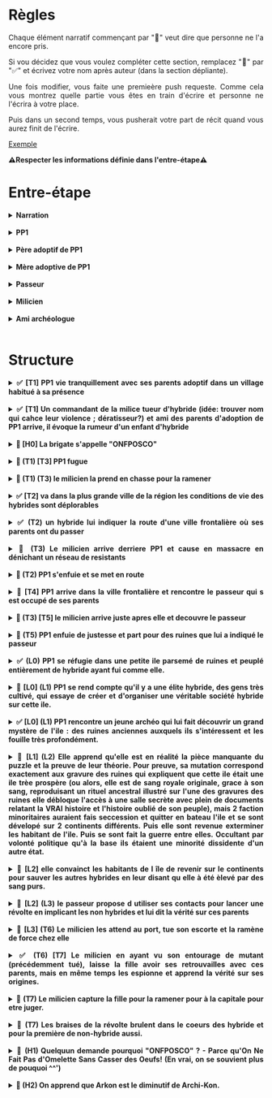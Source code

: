 <style>
    html {
        text-align: justify;
        text-justify: inter-word;
        scroll-behavior: smooth;
    }
    summary {
        font-weight: bold;
        text-align: justify;
        text-justify: inter-word;
        margin-left: -2em;
    }
    details {
        margin-left: 2em;
    }
</style>

# Règles

Chaque élément narratif commençant par "🚧" veut dire que personne ne l'a encore pris.

Si vou décidez que vous voulez compléter cette section, remplacez "🚧" par "✅" et écrivez votre nom après auteur (dans la section dépliante).

Une fois modifier, vous faite une premieère push requeste. Comme cela vous montrez quelle partie vous êtes en train d'écrire et personne ne l'écrira à votre place.

Puis dans un second temps, vous pusherait votre part de récit quand vous aurez finit de l'écrire.

[Exemple](#exemple)

**⚠️Respecter les informations définie dans l'entre-étape⚠️**

# Entre-étape

<details>
<summary>Narration</summary>

écriture au passé,  
externe onmiscient,  
interdit de brissage de 4e mur,  
époque Ier guerre modiale,  

</details></br>

<details>
<summary>PP1</summary>

Sexe féminin   
nom Reya

</details></br>

<details>
<summary>Père adoptif de PP1</summary>

nom André

</details></br>

<details>
<summary>Mère adoptive de PP1</summary>

nom Yvonne

</details></br>

<details>
<summary>Passeur</summary>

nom Félix

</details></br>

<details>
<summary>Milicien</summary>

nom Arkon

</details></br>


<details>
<summary>Ami archéologue</summary>

nom Halcanor

</details></br>


# Structure

<details>
<summary>✅ [T1] PP1 vie tranquillement avec ses parents adoptif dans un village habitué à sa présence</summary>

**Auteur:** Harrisson

Le soleil venait à peine de dresser ses premiers rayons dans le ciel lorsque Reya sortit de son lit ce matin-là. Comme à l’accoutumée, elle s’était aussitôt mise à sa routine matinale. Balai à la main et tout en sifflotant gaiement, il fallait que la taverne brille. Une fois satisfaite de sa besogne, elle s’élançait dans la grande rue bordant sa maison afin d’aller quêter tout ce qu’il lui fallait pour apprêter le petit-déjeuner.

Du fermier au boulanger en passant par les lève-tôt du village, tous étaient habitués à la ronde matinale de la petite Reya. Les habitants du petit village avaient tous vu cette charmante jeune fille faire ses premiers pas et gazouiller ses premières syllabes même si son arrivée au village fut des plus tergiversées.
    
En effet la jeune Reya étaient d’une espèce différente de la leur : une race que le commun des humains aimait appeler « hybride ». Méprisés par la grande majorité des humains ordinaires, les hybrides vivaient pour la plupart reclus entre eux. C’était donc avec une certaine appréhension que les villageois avaient accueilli la nouvelle de l’adoption par leurs amis les taverniers d’un bébé hybride. André et Yvonne avaient conscience de la difficulté que cela allait représenter dans un petit village où tout le monde se connaissait mais leurs cœurs ne pouvaient se fermer à ce beau nourrisson.
    
Même si au début, la taverne vit sa clientèle se rarifier, le temps et les doux yeux de Reya, qui grandissait parmi eux, eurent vite fait de jeter aux oubliettes leurs craintes. Elle n’était désormais que leur petite Reya et ils l’aimaient. Ses courses achevées, Reya revint sur ses pas et regagna la taverne, c’était parti pour une nouvelle journée qu’elle espérait bonne. 
    
</br><p align="center">**…**</p></br>

**Commentaires:**
- Plus de details sur l'histoire de l'intégration de la fille dans le village
- "Gazouiller" -> filler la metéphore ?

</details></br>

<details>
<summary>✅ [T1] Un commandant de la milice tueur d'hybride (idée: trouver nom qui cahce leur violence ; dératisseur?) et ami des parents d'adoption de PP1 arrive, il évoque la rumeur d'un enfant d'hybride</summary>
    
**Auteur:** Tanguy
    
Les portes de la taverne s’ouvrirent lentement presque timidement. Une ombre entra grandissant jusqu’à couvrir le dernier brin de lumière. Un uniforme blanc réduisit la salle au silence. C’était l’uniforme de la milice. Les visages s’assombrirent, les yeux se rivèrent sur le milicien tandis qu’il avançait tranquillement vers le comptoir. Il s’assit sur un tabouret puis attendit patiemment les deux mains sur bar. Pendant quelques minutes la taverne était figée, seuls quelques murmures se faisaient entendre. Le tavernier surgit enfin de la cuisine balayant son regard interloqué sur la salle. Puis il vit l’homme au comptoir et s’exclama : 
-	Arkon ? c’est bien toi ?
Arkon hocha la tête et souria
-	Sers-nous donc un verre mon ami, dit-il las, j’en ai bien besoin…
-	Ne fais pas cette tête ça ne te ressemble pas de déprimer, plaisanta le tavernier tout en servant son ami, raconte-moi tout Arkon
-	Une vieille affaire refait surface, te rappelles-tu des deux hybrides que j’ai abattus il y a… 14 ans peu ou prou. Et bien une rumeur circule comme quoi ils auraient eu un enfant.
Le tavernier se raidit l’espace d’une seconde puis se mit à nettoyer un verre pour masquer sa nervosité. Le milicien repris calmement :
-	Mais c’est impossible, les hybrides sont infertiles. Mes supérieurs me demandent de chasser une chimère alors que je dois déjà gérer des vagues de dissidences de plus en plus violentes !
-	Ne te prends pas la tête pour ces bêtises, un enfant d’hybrides et puis quoi encore !
Le tavernier feignait l’hilarité tandis que Reya les regardait intensément. Sa peur du milicien avait laissé place à un intérêt irrésistible pour leur conversation.

**Comentaires:**
- Mettre une ambiance plus dark et dense
- répétiton unifomre
- Bromance trop forte ; ils ont fait l'armée ensemble

</details></br>

<details>
<summary>🚧 [H0] La brigate s'appelle "ONFPOSCO"</summary>

**Auteur:** ...

...

</details></br>

<details>
<summary>🚧 (T1) [T3] PP1 fugue</summary>

**Auteur:** ...

...

</details></br>

<details>
<summary>🚧 (T1) (T3) le milicien la prend en chasse pour la ramener</summary>

**Auteur:** ...

...

</details></br>

<details>
<summary>✅ [T2] va dans la plus grande ville de la région les conditions de vie des hybrides sont déplorables</summary>

**Auteur:** Tanguy

...

</details></br>

<details>
<summary>✅ (T2) un hybride lui indiquer la route d'une ville frontalière où ses parents ont du passer</summary>

**Auteur:** Louis

A la recherche du passé, de ses parents, Reya décida de commencer son enquête par l'endroit le plus logique. Elle se rendit à la grande cathédrale, un batiment d'une immense majesté, bati sur des années d'asservissement de travailleurs hybrides jusqu'à les tué d'épuissement. En rabattant son capuchon sur son visage, comme pour se cacher d'un dieu secret.

Un moine, gardien de la sainteté des lieux, se reposait mollement sur sa lance de bois, lui souri, d'un sourir d'acier:
 - L'amour de Dieu doit nous diriger!
 - J'aimerais Dieu. L'écouterais et lui obéirais. | Ces mots, appris par coeurs, sortir d'eux même, car ses parent l'avaient élevé dans la tradition religieuse du continent.
 - Que son amour soit sur vous et qu'il vous guide !

Elle ne rentra pas dans l'église, mais contenta de marcher dans le cimetière et s'arreta devant la fausse commune, surmontée d'une immense pancarte en bois, où furent noté à la hate les noms des enterré. Certains étaient en partie effacé, mais aucun encore lisible ne correspondait au nom de ses parents. Cela n'était pas suffisant pour la convaincre, elle s'avantura dans le fond du cimetière, là où pue la mort: la cabane du fossoyeur.

Il était mutant, comme elle ; rien de mieux qu'un monstre pour enterrer ses semblables ! Sa mutation était particulièrement abjecte: il n'avait pas de machoire inférieur, ni de lèvres, ni de bouche. De la peau dans laquelle un trou avait été déchiré, partait de dessous son nez, pour arriver jusqu'à la base de son cou.

Elle lui décrivit ses parents et lui demanda s'il les avaient 'vu'. Sans dire mot, il hocha lentement la tête. Il sortie une planchette de bois et écrivit dessus à la craie. 

 - [Efface]*<<La mort de suivra partout, si tu persiste.>>*
 - Je DOIS savoir !
 - [Efface]*<<Ils m'avaient posé des question sur ceux que j'enterre>>*
 - [Efface]*<<Eux aussi persistèrent, va au bordel des "Mutantes du Plaisir" et demande à voir l'"insulaire">>*
 - ...merci

 Alors qu'elle sortait du cimetière, une ombre imposante entra dans la cabane de fossoyeur. Cette ombre ne posa que 2 questions: 

 - Qu'est-ce que cette 'fille' vous a demandé ? Et où est-elle allé ?
 - [Efface]*<<Si j'avais vu ces parents. Elle est allé au bordel des "Mutantes du Plaisir">>*
 - ...ce n'est jamais été aussi d'obtenir des informations d'un mutant ; arrétez de me mentir!
 - [Efface]*<<Vous êtes la mort sur ses talons. Elle rencontrera des résistants mutants.>>*
 - [Efface]*<<C'est trop calm, j'ai trop faim, il me faut mes 2 pièces de bronze par cadavre enterré!>>*

Puis il cracha à ses pieds et referma la porte.

</br><p align="center">**…**</p></br>

 - Bonjour, je voudrais voir l'insulaire !
 - 3e étage, la porte à gauche, toc avant d'entrée !

Toc, Toc, Toc, elle entra.

</details></br>

<details>
<summary>🚧 (T3) Le milicien arrive derriere PP1 et cause en massacre en dénichant un réseau de resistants</summary>

**Auteur:** ...

...

</details></br>

<details>
<summary>🚧 (T2) PP1 s'enfuie et se met en route</summary>

**Auteur:** ...

...

</details></br>

<details>
<summary>🚧 [T4] PP1 arrive dans la ville frontalière et rencontre le passeur qui s est occupé de ses parents</summary>

**Auteur:** ...

...

</details></br>

<details>
<summary>🚧 (T3) [T5] le milicien arrive juste apres elle et decouvre le passeur</summary>

**Auteur:** ...

...

</details></br>

<details>
<summary>🚧 (T5) PP1 enfuie de justesse et part pour des ruines que lui a indiqué le passeur</summary>

**Auteur:** ...

...

</details></br>

<details id="exemple">
<summary>✅ (L0) PP1 se réfugie dans une petite ile parsemé de ruines et peuplé entièrement de hybride ayant fui comme elle.</summary></br>

**Auteur:** Louis

Au loin, depuis le bateau, Reya aperçu une ile. Bien que l'île semblait minuscule, il se dressait en son centre d'arrogant édifices, qui bien qu'en ruines, semblait tonjour porter la volonté de défier les cieux. Elle ne peut détourner son regard de cette incroyable vision, alors que le bateau effectuait toute sorte de manoeuvre délicate pour éviter les haut-fonds à demi-noyé, protégeant l'ile contre des indésirable.

Si elle avait alors regardé par le fond, peut-etre aurait-elle vu un spectacle encore plus extraordinaire qu'à la surface, car les ruine s'étendaient aussi sous la mer.

Une fois le navire ammarait, elle repartie chercher ses affaires dans sa cabine, puis descendit par la passerrelle. Elle fut agréablement surprise de voir que l'île ne se composait que d'hybrides, comme elle, plus ou moins réussi. Alors qu'elle attendait Félix sur le quai, un autre aspect de l'ile qui la frappa était l'architecture. Il y avait un mélange saisissant de ruine majestueuse, ayant conservé leur aura de grandeur, mais qui avaient étaient accomoder en vitesse par un ensemble de bric et de broc. Ainsi dont la noble pierre de taille, se mélangeait avec de la taule, des baches en tissu et de planches de bois pourris par les intempéris.

 - Tu révasses ? Cela m'a fait le même effet la première fois que j'ai débarquer ici, il y 30 ans.

 Elle se retourna, Félix était là, juste derrière elle et avait posé sa main sur son épaule.

 - Oui, c'est une île bien étrange, finit-elle par dire. Mais étrangement, je me sans bien ici...

 - C'est parce qu'ici, il n'y a pas de persécussion: les gens sont libre ! Suis-moi, je vais t'amener chez des amis, qui pourront t'héberger pendant un temps et t'aider à trouver du travaille.

 </br><p align="center">**…**</p></br>

 - Ma pauvre fille, tu as du traverser bien des épreuves pour en arriver là... Heureusement que Félix t'as trouvzer, sans lui tu nourriraus sans doute déjà les poissons...

 Du poisson, ironniquement, c'est le plat qu'il lui avait servit pour cet diner... Elle l'avait mangé de bon coeur, mais maintenant, elle sentit malade, presque à en vomir. Elle se demandais: Combien d'autre mutants n'avaient pas eu sa chance et c'était retouver dans la mer ? A t-elle point qu'elle finit par se dire que ce n'était pas si irréaliste que ce gros poisson qu'elle venait de manger ait déjà gouter à l'un de ses semblables !

 Elle tapa sur la table:
  - Cela doit cesser ! Je ferais tout pour que cela cesse!

Toute la famille la regarda ; tout les nouveaux qui arrivaient ici réagissait ainsi. Puis il goutait à la liberté de l'île et faisait le choix de profiter de la vie, plutôt que de s'engager dans une lutte perdu d'avance.

La petite fille du couple, voulant changer de sujet, engagea pour la première fois la conversation:

 - J'ai un ami archéologue, si tu veux, je pourrais te le présenter ? Il dit souvent que la meilleur arme qui soit pour prédir l'avenir et de comprendre le passer...

Reya accepta et c'est ainsi que le repas ce finit. Demain, elle essayerait de visiter la ville pplus en détaille et surtout de visiter l'immense ruine centrale qui semble pointer le ciel du doigt, comme coupable de son trépa.

**Commentaires:**
 - Transition moins abrupte pour l'ellipse, avec plus de description
 - Moins méchante envers les autres mutants
 - Mieux expliquer "nourrir les poissons" -> Hybrides noyé
 
</details></br>

<details>
<summary>🚧 [L0] (L1) PP1 se rend compte qu'il y a une élite hybride, des gens très cultivé, qui essaye de créer et d'organiser une véritable société hybride sur cette ile.</summary>

**Auteur:** ...

...

</details></br>

<details>
<summary>✅ [L0] (L1) PP1 rencontre un jeune archéo qui lui fait découvrir un grand mystère de l'ile : des ruines anciennes auxquels ils s'intéressent et les fouille très profondément.</summary>

**Auteur:** Harrisson
    
- Reya, Reya....Voici la personne que je voulais te présenter. 

Théna s'avançait haletante vers Reya, tenant par la main un jeune qui tentait de suivre la cadence de la fougueuse jeune fille. Halcanor, c'est comme ça qu'il se nommait. C'était un jeune garçon qui était arrivé sur l'ile tout petit, il avait grandi dans ce décor et le connaissait mieux que quiconque. Mieux, il avait développé une ardente passion pour ces ruines et tout le mystère qu'elles entouraient.  

A force de les étudier, il avait réussi à déchiffrer des symboles que nul avant lui n'avait pu comprendre. Halcanor avait donc bien mérité son titre d'archéologue de l'ile. Lorsque Reya l'aperçut, elle ne put cacher un petit sourire, c'est vrai qu'il paraissait bien particulier avec son bric-à-brac et sa loupe.  

- Salut...Reya ...c'est ça ? Moi c'est Halcanor. Bienvenue sur notre ile. 
- Enchantée et merci, j’adore déjà ce lieu, c’est comme si j’y avait toujours appartenu... 
- Attends de voir cette superbe ruine tout là-haut, c’est fascinant 

En énonçant ces mots, il arrivait à peine à masquer la lueur d’excitation qui brillait dans son regard. C’était donc avec un entrain ferme qu’il conduisit vers les hautes ruines sous le regard vague de Théna que le brouhaha environnant distrayait déjà.  

Marche après marche, Halcanor profitait du trajet pour raconter ses découvertes à Reya ainsi que toutes les théories qu’il avait émises quant à l’histoire de cette ile qui se terrait dans le mystère. Tout intriguée, elle se plaisait à imaginer chacune d’elles et à écouter Halcanor employer de savants mots que seuls des compères archéologues sauraient comprendre. 

- C’est la fit Halcanor 

Une immense porte venait de dresser devant eux et leurs personnes semblaient, à cet instant, négligeables. À l’aide d’un mécanisme savamment rodé, Halcanor actionna l’ouverture des énormes battants, dévoilant ainsi une immense salle toute gravée.  

Halcanor se mit ainsi à expliquer en détail à Reya tout ce qu’il avait pu comprendre jusque-là. Telle partie qui évoquait un immense savoir et telle autre qui parlait de pureté du sang. Ces bribes étaient pour lui une véritable énigme. Il lui montra un symbole sur lequel il butait. Une forme unique qu’il ne trouvait nulle part ailleurs et qu’il estimait cruciale à la découverte du mystère des ruines. 

À la vue du grossier dessin, Reya se raidit. Elle connaissait ce symbole, les traits de ce dessin lui étaient beaucoup trop familières. Mais qu’est-ce que cela pouvait bien signifier se questionnait-elle intérieurement.  

- Ça va Reya? Lança timidement Halcanor qui avait vu le trouble assombrir le visage de la jeune fille.... 

</details></br>

<details>
<summary>🚧 [L1] (L2) Elle apprend qu'elle est en réalité la pièce manquante du puzzle et la preuve de leur théorie. Pour preuve, sa mutation correspond exactement aux gravure des ruines qui expliquent que cette ile était une ile trèe prospère (ou alors, elle est de sang royale originale, grace à son sang, reproduisant un rituel ancestral illustré sur l'une des gravures des ruines elle débloque l'accès à une salle secrète avec plein de documents relatant la VRAI histoire et l'histoire oublié de son peuple), mais 2 faction minoritaires auraient fais seccession et quitter en bateau l'ile et se sont dévelopé sur 2 continents différents. Puis elle sont revenue exterminer les habitant de l'ile. Puis se sont fait la guerre entre elles. Occultant par volonté politique qu'à la base ils étaient une minorité dissidente d'un autre état.</summary>

**Auteur:** ...

...

</details></br>

<details>
<summary>🚧 [L2] elle convainct les habitants de l île de revenir sur le continents pour sauver les autres hybrides en leur disant qu elle à été èlevé par des sang purs.</summary>

**Auteur:** ...

...

</details></br>

<details>
<summary>🚧 [L2] (L3) le passeur propose d utiliser ses contacts pour lancer une révolte en implicant les non hybrides et lui dit la vérité sur ces parents</summary>

**Auteur:** ...

...

</details></br>

<details>
<summary>🚧 [L3] (T6) Le milicien les attend au port, tue son escorte et la ramène de force chez elle</summary>

**Auteur:** ...

...

</details></br>

<details>
<summary>✅ (T6) [T7] Le milicien en ayant vu son entourage de mutant (précédemment tué), laisse la fille avoir ses retrouvailles avec ces parents, mais en même temps les espionne et apprend la vérité sur ses origines.</summary>

**Auteur:** Tanguy Le magnifique ...

Le village grandissait à chaque pas, Le curieux geôlier ne laissait aucune opportunité de fuir à Reya. Ils avançaient tous deux vers le terme de leur mission. Il était si proche de la réussite et elle de l’échec. Arkon n’était de nature pas loquace et faisait d’insurmontables efforts pour rassurer la jeune femme. Il gardait son sourire de façade, parlait d’une voix rassurante et la maintenait à l’écart de ses soldats pour éviter tout débordement. « Ne t’inquiète pas je suis un ami de tes parents on va bientôt les retrouver ! » disait-il sans comprendre la frustration lisible sur le visage de Reya. Elle brûlait de s’enfuir, elle avait trouvé sa raison d’être elle ne pouvait pas revenir au point de départ ! Pourquoi essayer d’être gentil avec elle ? Peut-être était-ce Par égard pour ses parents adoptifs ou parce que sa conscience l’a rattrapé. Non après tant de massacre il ne devait plus ressentir la moindre émotion ! Après tout pourquoi chercher à comprendre, un tordu est un tordu. Reya ruminait ses pensées furieuses tandis qu’ils entrèrent dans le village. André et Ivonne coururent enlacer leurs filles versant des larmes de soulagement. Fatiguée par mon périple, triste d’en voir le bout mais heureuse de pouvoir profiter de la chaleur d’une étreinte familière. Elle se laissa perdre dans la douceur de l’instant avant de chuchoter : « Je sais qui je suis, je sais d’où je viens. ». Ils prétextèrent de l’intimité Pour parler à l’écart du village. Ils entrèrent dans l’auberge puis dans la cuisine André ferma consciencieusement la porte pour être sûr que personne ne soit témoin. Reya le fixait avec colère et détermination, il baissa les yeux et commença : 
-	Quand l’amiral nous à contacter pour te confier à nous, tes parents nous ont fait promettre de te cacher et de t’offrir une vie la plus normale possible. C’est pour ça qu’on ne t’a rien dit.
-	Pourquoi mes parents auraient fait ça ! je suis le seul espoir des hybrides et ils veulent taire mon existence ? ça n’a aucun sens ! criais-je hors de moi.
-	Tu es leur fille ! et pour nous tu es notre fille aussi ! pour un parent rien n’a d’importance à côté de la vie de ses enfants ! 
Ainsi parla Ivonne avant de couvrir ses yeux ruisselants. Au fond de d’elle Reya comprenait, elle aurait surement agit de même mais elle ne pouvait pas l’accepter. Son peuple comptait sur elle, des morts méritaient la justice, Il fallait qu’elle accomplisse son destin.
-	Vous ne pourrez pas me retenir, je partirais et j’apporterais la liberté aux hybrides que vous le vouliez ou non. Mon destin s’écrira avec ou sans vous. Déclarais-je froidement.
-	Si tu penses que nous te laisserons courir au suicide tu trompes ! 
Après avoir entendu les paroles de son père Reya s’avança vers la sortie d’un pas résolu. Il entama un pas pour lui barrer la route quand tout le monde se figea. Les yeux écarquillés, les visages déformés par la peur et la surprise, père mère et fille regardaient vers la porte qui hurla le bruit du bois se fracturant sous le coup d’une chaussure militaire. Sur le pas apparaissait Arkon les sourcils froncés et le visage grave. Mon père lâcha faiblement :
-	Depuis combien de temps écoutes-tu ?
-	Suffisamment pour avoir entendu ta trahison. Répondit froidement le milicien
Le visage de l’homme en uniforme d’habitude si inexpressif et détendu s’était transformé en un regard de prédateur attentif et menaçant. Il avança lentement tout en annonçant : 
-	Toute ses années J’ai essayé de fermer les yeux, je n’ai rien demandé, rien fouillé parce que je savais que tu me cachais des choses mon ami. Mais maintenant J’ai du travail. Mon père s’interposa et dit d’un ton résolu : 
-	Arrête-toi tu nous connais tu sais qu’elle n’est pas dangereuse !
-	Rectification je pense qu’elle n’est pas dangereuse.
-	Quelle différence ?
-	Ce que je sais me permet de faire mon travail se que je pense n’intéresse personne.
-	Oui je le savais c’est pour ça que je te propose un marché : Tu me laisse la prendre et personne ne meurs aujourd’hui je te promets de la capturé vivante et de bien la traiter.
-	Bien la traiter ? c’est comme ça que tu appelles une exécution ?
-	Je ne peux effectivement pas te promettre que mes supérieurs seront aussi cléments que moi.
-	Arrête de me prendre pour un con ! André était fou de rage et fit un pas vers son assaillant mais Arkon le coupa avec un ton sec et menaçant.
-	C’est toi qui vas arrêter de jouer con ! Mon offre est à prendre ou à laisser, au moindre mouvement suspect je vous tue tous les trois et le reste du village suivra pour complicité. 
André s’arrêta un moment Reya paniqua, sa vision se rétrécit, ne laissant que le milicien dans son champ de vision. Elle revit toutes les personnes qu’il avait tué devant ses yeux. La violence des massacres, Les images d’horreur qui défilaient devant ses yeux la poussèrent à hurler juste avant qu’André ne fasse une erreur fatidique : Arrêtez ! Je me rends !
Si le milicien se détendit une seconde, le père de famille en profita pour se jeter sur lui. Cette diversion empêcha le milicien de dégainé et Ivonne attrapa le bras de sa fille pour la tirer en dehors de la maison. Voyant cela le milicien Rassembla toute sa combativité et en une prise fulgurante Il retourna le bras d’André avant de l’envoyer contre sa femme et sa fille. Les 3 corps s’entrechoquèrent et s’écrasèrent contre le mur de pierre. Ivonne perdit conscience sur le coup et André était sonné mais resta conscient assez longtemps pour voir sa fille s’accrocher à Arkon et le supplier de ne pas en finir. Arkon ne voulait pas causer plus de tort à son ancien ami. Il emmena la jeune femme. Le vacarme alerta les habitants du village mais aussi les hommes de la milice. Les aboiements des soldats mettant en joux les citoyens révoltés retentissaient. Arkon Réduisit tout le monde au silence en quelques menaces puis ordonna à ses soldats de se retirer. Il attacha les bras de Reya, comme à l’aller ni plus ni moins serrer. Il la garda loin de ses soldats pour lui éviter les brimades des jeunes miliciens. Mais ne lui adressa pas un mot. Pas un sourire ne se dessina sur son visage. La froideur, la fatalité, voilà tout ce qu’il exprimait.


**Commentaire:**
- Mieux expliqué pq elle veut pas rfevoir ses parents

</details></br>

<details>
<summary>🚧 (T7) Le milicien capture la fille pour la ramener pour à la capitale pour etre juger.</summary>
    
**Auteur:** ...

...

</details></br>

<details>
<summary>🚧 (T7) Les braises de la révolte brulent dans le coeurs des hybride et pour la première de non-hybride aussi.</summary>

**Auteur:** ...

...

</details></br>

<details>
<summary>🚧 (H1) Quelquun demande pourquoi "ONFPOSCO" ? - Parce qu'On Ne Fait Pas d'Omelette Sans Casser des Oeufs! (En vrai, on se souvient plus de pouquoi ^^')</summary>

**Auteur:** ...

...

</details></br>

<details>
<summary>🚧 (H2) On apprend que Arkon est le diminutif de Archi-Kon.</summary>

**Auteur:** ...

...

</details></br>
